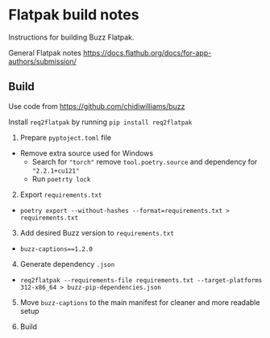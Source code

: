 # Flatpak build notes

Instructions for building Buzz Flatpak. 

General Flatpak notes https://docs.flathub.org/docs/for-app-authors/submission/

## Build

Use code from https://github.com/chidiwilliams/buzz

Install `req2flatpak` by running `pip install req2flatpak`

1. Prepare `pyptoject.toml` file
- Remove extra source used for Windows
  - Search for `"torch"` remove `tool.poetry.source` and dependency for `"2.2.1+cu121"`
  - Run `poetrty lock`

2. Export `requirements.txt`
- `poetry export --without-hashes --format=requirements.txt > requirements.txt`

3. Add desired Buzz version to `requirements.txt`
- `buzz-captions==1.2.0` 

4. Generate dependency `.json`
- `req2flatpak --requirements-file requirements.txt --target-platforms 312-x86_64 > buzz-pip-dependencies.json`

5. Move `buzz-captions` to the main manifest for cleaner and more readable setup

6. Build
